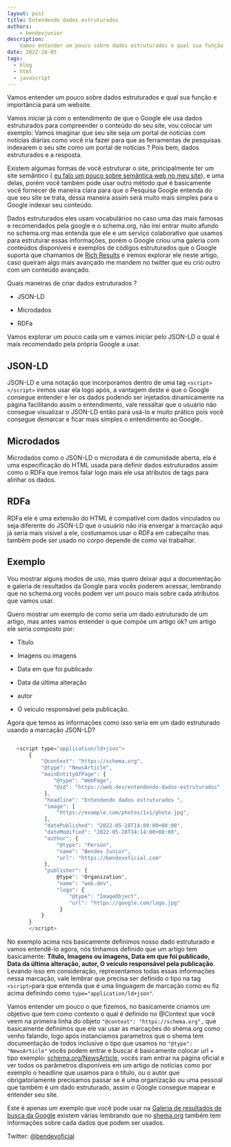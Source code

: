 ```yaml
---
layout: post
title: Entendendo dados estruturados 
authors:
    - bendevjunior
description: 
    Vamos entender um pouco sobre dados estruturados e qual sua função e importância para um website.
date: 2022-28-05
tags: 
  - blog
  - html
  - javascript
---
```


Vamos entender um pouco sobre dados estruturados e qual sua função e importância para um website.


Vamos iniciar já com o entendimento de que o Google ele usa dados estruturados para compreender o conteúdo do seu site, vou colocar um exemplo: Vamos imaginar que seu site seja um portal de notícias com notícias diárias como você iria fazer para que as ferramentas de pesquisas indexarem o seu site como um portal de notícias ? Pois bem, dados estruturados e a resposta.


Existem algumas formas de você estruturar o site, principalmente ter um site semântico ( [eu falo um pouco sobre semântica web no meu site](https://blog.bendevoficial.com/posts/conceitos-importantes-sobre-html)), e uma delas, porém você também pode usar outro método que é basicamente você fornecer de maneira clara para que o Pesquisa Google entenda do que seu site se trata, dessa maneira assim será muito mais simples para o Google indexar seu conteúdo.


Dados estruturados eles usam vocabulários no caso uma das mais famosas e recomendados pela google e o schema.org, não irei entrar muito afundo no schema.org mas entenda que ele e um serviço colaborativo que usamos para estruturar essas informações, porém o Google criou uma galeria com conteúdos disponíveis e exemplos de códigos estruturados que o Google suporta que chamamos de [Rich Results](https://developers.google.com/search/docs/advanced/structured-data/article) e iremos explorar ele neste artigo, caso queiram algo mais avançado me mandem no twitter que eu crio outro com um conteúdo avançado.


Quais maneiras de criar dados estruturados ?

-   JSON-LD
  
-   Microdados
  
-   RDFa
  


Vamos explorar um pouco cada um e vamos iniciar pelo JSON-LD o qual é mais recomendado pela própria Google a usar.

## JSON-LD

JSON-LD e uma notação que incorporamos dentro de uma tag `<script></script>` iremos usar ela logo após, a vantagem deste e que o Google consegue entender e ler os dados podendo ser injetados dinamicamente na página facilitando assim o entendimento, vale ressaltar que o usuário não consegue visualizar o JSON-LD então para usá-lo e muito prático pois você consegue demarcar e ficar mais simples o entendimento ao Google..

## Microdados

Microdados como o JSON-LD o microdata é de comunidade aberta, ela é uma especificação do HTML usada para definir dados estruturados assim como o RDFa que iremos falar logo mais ele usa atributos de tags para alinhar os dados.

## RDFa

RDFa ele é uma extensão do HTML é compatível com dados vinculados ou seja diferente do JSON-LD que o usuário não iria enxergar a marcação aqui já seria mais visível a ele, costumamos usar o RDFa em cabeçalho mas também pode ser usado no corpo depende de como vai trabalhar.

## Exemplo

Vou mostrar alguns modos de uso, mas quero deixar aqui a documentação e galeria de resultados da Google para vocês poderem acessar, lembrando que no schema.org vocês podem ver um pouco mais sobre cada atributos que vamos usar.


Quero mostrar um exemplo de como seria um dado estruturado de um artigo, mas antes vamos entender o que compõe um artigo ok? um artigo ele seria composto por:

-   Título
  
-   Imagens ou imagens
  
-   Data em que foi publicado
  
-   Data da última alteração
  
-   autor
  
-   O veículo responsável pela publicação.
  


Agora que temos as informações como isso seria em um dado estruturado usando a marcação JSON-LD?
```js

   <script type="application/ld+json">
       {
           "@context": "https://schema.org",
           "@type": "NewsArticle",
           "mainEntityOfPage": {
               "@type": "WebPage",
               "@id": "https://web.dev/entendendo-dados-estruturados"
            },
            "headline": "Entendendo dados estruturados ",
            "image": [
                "https://example.com/photos/1x1/photo.jpg",
            ],
            "datePublished": "2022-05-28T14:00:00+08:00",
            "dateModified": "2022-05-28T14:14:00+08:00",
            "author": {
                "@type": "Person",
                "name": "Bendev Junior",
                "url": "https://bendevoficial.com"
            },
            "publisher": {
                @type": "Organization",
                "name": "web.dev",
                "logo": {
                    "@type": "ImageObject",
                    "url": "https://google.com/logo.jpg"
                 }
           }
       }
       </script>
```


No exemplo acima nós basicamente definimos nosso dado estruturado e vamos entendê-lo agora, nós tínhamos definido que um artigo tem basicamente: **Título, Imagens ou imagens, Data em que foi publicado, Data da última alteração, autor, O veículo responsável pela publicação**. Levando isso em consideração, representamos todas essas informações nessa marcação, vale lembrar que precisa ser definido o tipo na tag `<script>`para que entenda que é uma linguagem de marcação como eu fiz acima definindo como `type="application/ld+json"`.


Vamos entender um pouco o que fizemos, no basicamente criamos um objetivo que tem como contexto o qual é definido no @Context que você veem na primeira linha do objeto `"@context": "https://schema.org",` que basicamente definimos que ele vai usar as marcações do shema.org como venho falando, logo após instanciamos parametros que o shema tem documentação de todos inclusive o tipo que usamos no `"@type": "NewsArticle"` vocês podem entrar e buscar é basicamente colocar url + tipo exemplo: [schema.org/NewsArticle,](https://schema.org/NewsArticle) vocês iram entrar na página oficial e ver todos os parâmetros disponíveis em um artigo de notícias como por exemplo o headline que usamos para o título, ou o autor que obrigatoriamente precisamos passar se é uma organização ou uma pessoal que também é um dado estruturado, assim o Google consegue mapear e entender seu site.


Este é apenas um exemplo que você pode usar na [Galeria de resultados de busca da Google](https://developers.google.com/search/docs/advanced/structured-data/article) existem várias lembrando que no [shema.org](shema.org) também tem informações sobre cada dados que podem ser usados.


Twitter: [@bendevoficial ](https://twitter.com/bendevoficial)
